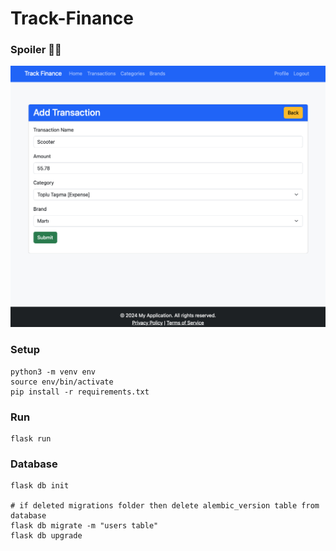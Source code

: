 # Track-Finance

### Spoiler 🤫🤐

![Add Transaction Sample Screen](sample.jpg)

### Setup

```shell
python3 -m venv env
source env/bin/activate
pip install -r requirements.txt
```

### Run

```shell
flask run
```

### Database

```shell
flask db init

# if deleted migrations folder then delete alembic_version table from database
flask db migrate -m "users table"
flask db upgrade
```
